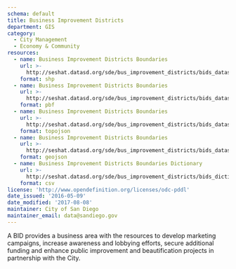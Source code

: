 ```yaml
---
schema: default
title: Business Improvement Districts
department: GIS
category:
  - City Management
  - Economy & Community
resources:
  - name: Business Improvement Districts Boundaries
    url: >-
      http://seshat.datasd.org/sde/bus_improvement_districts/bids_datasd.zip
    format: shp
  - name: Business Improvement Districts Boundaries
    url: >-
      http://seshat.datasd.org/sde/bus_improvement_districts/bids_datasd.pbf
    format: pbf
  - name: Business Improvement Districts Boundaries
    url: >-
      http://seshat.datasd.org/sde/bus_improvement_districts/bids_datasd.topojson
    format: topojson
  - name: Business Improvement Districts Boundaries
    url: >-
      http://seshat.datasd.org/sde/bus_improvement_districts/bids_datasd.geojson
    format: geojson
  - name: Business Improvement Districts Boundaries Dictionary
    url: >-
      http://seshat.datasd.org/sde/bus_improvement_districts/bids_dictionary_datasd.csv
    format: csv
license: 'http://www.opendefinition.org/licenses/odc-pddl'
date_issued: '2016-05-09'
date_modified: '2017-08-08'
maintainer: City of San Diego
maintainer_email: data@sandiego.gov
---
```

A BID provides a business area with the resources to develop marketing
campaigns, increase awareness and lobbying efforts, secure additional funding
and enhance public improvement and beautification projects in partnership with
the City.
